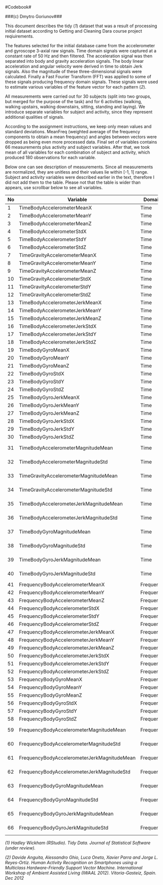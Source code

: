 #Codebook#

###(c) Dmytro Goriunov###

This document describes the tidy (*1*) dataset that was a result of processing initial dataset according to Getting and Cleaning Dara course project reqiuirements.

The features selected for the initial database came from the accelerometer and gyroscope 3-axial raw signals. Time domain signals were captured at a constant rate of 50 Hz and then filtered. The acceleration signal was then separated into body and gravity acceleration signals. The body linear acceleration and angular velocity were derived in time to obtain Jerk signals. Also the magnitude of these three-dimensional signals were calculated. Finally a Fast Fourier Transform (FFT) was applied to some of these signals producing frequency domain signals. These signals were used to estimate various variables of the feature vector for each pattern (*2*).

All measurements were carried out for 30 subjects (split into two groups, but merged for the purpose of the task) and for 6 activities (walking, walking upstairs, walking downstairs, sitting, standing and laying). We introduce separate variables for subject and activity, since they represent additional qualities of signals. 

According to the assignment instructions, we keep only mean values and standard deviations. MeanFreq (weighted average of the frequency components to obtain a mean frequency) and angles between vectors were dropped as being even more processed data. Final set of variables contains 66 measurements plus activity and subject variables. After that, we took mean of all variables for each combination of subject and activity, which produced 180 observations for each variable.

Below one can see description of measurements. Since all measurements are normalized, they are unitless and their values lie within [-1, 1] range. Subject and activity variables were described earlier in the text, therefore  I did not add them to the table. Please not that the table is wider than appears, use scrollbar below to see all variables.

No | Variable                                    | Domain    | Source  | Sensor        | Jerk| Dimension      | Stat | Unit
---|---------------------------------------------|-----------|---------|---------------|-----|----------------|------|---------
1  | TimeBodyAccelerometerMeanX                  | Time      | Body    | Accelerometer | No  | X              | Mean | unitless
2  | TimeBodyAccelerometerMeanY                  | Time      | Body    | Accelerometer | No  | Y              | Mean | unitless
3  | TimeBodyAccelerometerMeanZ                  | Time      | Body    | Accelerometer | No  | Z              | Mean | unitless
4  | TimeBodyAccelerometerStdX                   | Time      | Body    | Accelerometer | No  | X              | Std  | unitless
5  | TimeBodyAccelerometerStdY                   | Time      | Body    | Accelerometer | No  | Y              | Std  | unitless
6  | TimeBodyAccelerometerStdZ                   | Time      | Body    | Accelerometer | No  | Z              | Std  | unitless
7  | TimeGravityAccelerometerMeanX               | Time      | Gravity | Accelerometer | No  | X              | Mean | unitless
8  | TimeGravityAccelerometerMeanY               | Time      | Gravity | Accelerometer | No  | Y              | Mean | unitless
9  | TimeGravityAccelerometerMeanZ               | Time      | Gravity | Accelerometer | No  | Z              | Mean | unitless
10 | TimeGravityAccelerometerStdX                | Time      | Gravity | Accelerometer | No  | X              | Std  | unitless
11 | TimeGravityAccelerometerStdY                | Time      | Gravity | Accelerometer | No  | Y              | Std  | unitless
12 | TimeGravityAccelerometerStdZ                | Time      | Gravity | Accelerometer | No  | Z              | Std  | unitless
13 | TimeBodyAccelerometerJerkMeanX              | Time      | Body    | Accelerometer | Yes | X              | Mean | unitless
14 | TimeBodyAccelerometerJerkMeanY              | Time      | Body    | Accelerometer | Yes | Y              | Mean | unitless
15 | TimeBodyAccelerometerJerkMeanZ              | Time      | Body    | Accelerometer | Yes | Z              | Mean | unitless
16 | TimeBodyAccelerometerJerkStdX               | Time      | Body    | Accelerometer | Yes | X              | Std  | unitless
17 | TimeBodyAccelerometerJerkStdY               | Time      | Body    | Accelerometer | Yes | Y              | Std  | unitless
18 | TimeBodyAccelerometerJerkStdZ               | Time      | Body    | Accelerometer | Yes | Z              | Std  | unitless
19 | TimeBodyGyroMeanX                           | Time      | Body    | Gyro          | No  | X              | Mean | unitless
20 | TimeBodyGyroMeanY                           | Time      | Body    | Gyro          | No  | Y              | Mean | unitless
21 | TimeBodyGyroMeanZ                           | Time      | Body    | Gyro          | No  | Z              | Mean | unitless
22 | TimeBodyGyroStdX                            | Time      | Body    | Gyro          | No  | X              | Std  | unitless
23 | TimeBodyGyroStdY                            | Time      | Body    | Gyro          | No  | Y              | Std  | unitless
24 | TimeBodyGyroStdZ                            | Time      | Body    | Gyro          | No  | Z              | Std  | unitless
25 | TimeBodyGyroJerkMeanX                       | Time      | Body    | Gyro          | Yes | X              | Mean | unitless
26 | TimeBodyGyroJerkMeanY                       | Time      | Body    | Gyro          | Yes | Y              | Mean | unitless
27 | TimeBodyGyroJerkMeanZ                       | Time      | Body    | Gyro          | Yes | Z              | Mean | unitless
28 | TimeBodyGyroJerkStdX                        | Time      | Body    | Gyro          | Yes | X              | Std  | unitless
29 | TimeBodyGyroJerkStdY                        | Time      | Body    | Gyro          | Yes | Y              | Std  | unitless
30 | TimeBodyGyroJerkStdZ                        | Time      | Body    | Gyro          | Yes | Z              | Std  | unitless
31 | TimeBodyAccelerometerMagnitudeMean          | Time      | Body    | Accelerometer | No  | NA (magnitude) | Mean | unitless
32 | TimeBodyAccelerometerMagnitudeStd           | Time      | Body    | Accelerometer | No  | NA (magnitude) | Std  | unitless
33 | TimeGravityAccelerometerMagnitudeMean       | Time      | Gravity | Accelerometer | No  | NA (magnitude) | Mean | unitless
34 | TimeGravityAccelerometerMagnitudeStd        | Time      | Gravity | Accelerometer | No  | NA (magnitude) | Std  | unitless
35 | TimeBodyAccelerometerJerkMagnitudeMean      | Time      | Body    | Accelerometer | Yes | NA (magnitude) | Mean | unitless
36 | TimeBodyAccelerometerJerkMagnitudeStd       | Time      | Body    | Accelerometer | Yes | NA (magnitude) | Std  | unitless
37 | TimeBodyGyroMagnitudeMean                   | Time      | Body    | Gyro          | No  | NA (magnitude) | Mean | unitless
38 | TimeBodyGyroMagnitudeStd                    | Time      | Body    | Gyro          | No  | NA (magnitude) | Std  | unitless
39 | TimeBodyGyroJerkMagnitudeMean               | Time      | Body    | Gyro          | Yes | NA (magnitude) | Mean | unitless
40 | TimeBodyGyroJerkMagnitudeStd                | Time      | Body    | Gyro          | Yes | NA (magnitude) | Std  | unitless
41 | FrequencyBodyAccelerometerMeanX             | Frequency | Body    | Accelerometer | No  | X              | Mean | unitless
42 | FrequencyBodyAccelerometerMeanY             | Frequency | Body    | Accelerometer | No  | Y              | Mean | unitless
43 | FrequencyBodyAccelerometerMeanZ             | Frequency | Body    | Accelerometer | No  | Z              | Mean | unitless
44 | FrequencyBodyAccelerometerStdX              | Frequency | Body    | Accelerometer | No  | X              | Std  | unitless
45 | FrequencyBodyAccelerometerStdY              | Frequency | Body    | Accelerometer | No  | Y              | Std  | unitless
46 | FrequencyBodyAccelerometerStdZ              | Frequency | Body    | Accelerometer | No  | Z              | Std  | unitless
47 | FrequencyBodyAccelerometerJerkMeanX         | Frequency | Body    | Accelerometer | Yes | X              | Mean | unitless
48 | FrequencyBodyAccelerometerJerkMeanY         | Frequency | Body    | Accelerometer | Yes | Y              | Mean | unitless
49 | FrequencyBodyAccelerometerJerkMeanZ         | Frequency | Body    | Accelerometer | Yes | Z              | Mean | unitless
50 | FrequencyBodyAccelerometerJerkStdX          | Frequency | Body    | Accelerometer | Yes | X              | Std  | unitless
51 | FrequencyBodyAccelerometerJerkStdY          | Frequency | Body    | Accelerometer | Yes | Y              | Std  | unitless
52 | FrequencyBodyAccelerometerJerkStdZ          | Frequency | Body    | Accelerometer | Yes | Z              | Std  | unitless
53 | FrequencyBodyGyroMeanX                      | Frequency | Body    | Gyro          | No  | X              | Mean | unitless
54 | FrequencyBodyGyroMeanY                      | Frequency | Body    | Gyro          | No  | Y              | Mean | unitless
55 | FrequencyBodyGyroMeanZ                      | Frequency | Body    | Gyro          | No  | Z              | Mean | unitless
56 | FrequencyBodyGyroStdX                       | Frequency | Body    | Gyro          | No  | X              | Std  | unitless
57 | FrequencyBodyGyroStdY                       | Frequency | Body    | Gyro          | No  | Y              | Std  | unitless
58 | FrequencyBodyGyroStdZ                       | Frequency | Body    | Gyro          | No  | Z              | Std  | unitless
59 | FrequencyBodyAccelerometerMagnitudeMean     | Frequency | Body    | Accelerometer | No  | NA (magnitude) | Mean | unitless
60 | FrequencyBodyAccelerometerMagnitudeStd      | Frequency | Body    | Accelerometer | No  | NA (magnitude) | Std  | unitless
61 | FrequencyBodyAccelerometerJerkMagnitudeMean | Frequency | Body    | Accelerometer | Yes | NA (magnitude) | Mean | unitless
62 | FrequencyBodyAccelerometerJerkMagnitudeStd  | Frequency | Body    | Accelerometer | Yes | NA (magnitude) | Std  | unitless
63 | FrequencyBodyGyroMagnitudeMean              | Frequency | Body    | Gyro          | No  | NA (magnitude) | Mean | unitless
64 | FrequencyBodyGyroMagnitudeStd               | Frequency | Body    | Gyro          | No  | NA (magnitude) | Std  | unitless
65 | FrequencyBodyGyroJerkMagnitudeMean          | Frequency | Body    | Gyro          | Yes | NA (magnitude) | Mean | unitless
66 | FrequencyBodyGyroJerkMagnitudeStd           | Frequency | Body    | Gyro          | Yes | NA (magnitude) | Std  | unitless

*(1) Hadley Wickham (RStudio). Tidy Data. Journal of Statistical Software (under review).*

*(2) Davide Anguita, Alessandro Ghio, Luca Oneto, Xavier Parra and Jorge L. Reyes-Ortiz. Human Activity Recognition on Smartphones using a Multiclass Hardware-Friendly Support Vector Machine. International Workshop of Ambient Assisted Living (IWAAL 2012). Vitoria-Gasteiz, Spain. Dec 2012*
